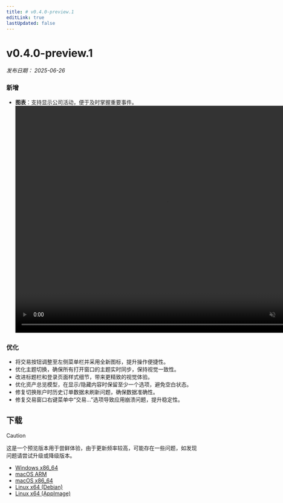 ```yaml
---
title: # v0.4.0-preview.1
editLink: true
lastUpdated: false
---
```


# v0.4.0-preview.1  <Badge type="warning" text="preview" />

_发布日期： 2025-06-26_

### 新增

- **图表**：支持显示公司活动，便于及时掌握重要事件。
  <video src="https://assets.lbctrl.com/uploads/08420d55-52d9-4bf9-a4f8-3c8352feb733/18028dc5eac56c0ff65fb2d0e2ae9914.mp4" width="800px" height="600px" autoplay muted loop>
  </video>

### 优化

- 将交易按钮调整至左侧菜单栏并采用全新图标，提升操作便捷性。
- 优化主题切换，确保所有打开窗口的主题实时同步，保持视觉一致性。
- 改进标题栏和登录页面样式细节，带来更精致的视觉体验。
- 优化资产总览模型，在显示/隐藏内容时保留至少一个选项，避免空白状态。
- 修复切换账户时历史订单数据未刷新问题，确保数据准确性。
- 修复交易窗口右键菜单中“交易...”选项导致应用崩溃问题，提升稳定性。

## 下载


> [!CAUTION]
> 这是一个预览版本用于尝鲜体验，由于更新频率较高，可能存在一些问题，如发现问题请尝试升级或降级版本。


- [Windows x86_64](https://assets.lbkrs.com/github/release/longbridge-desktop/preview/longbridge-v0.4.0-preview.1-windows-x86_64.exe)
- [macOS ARM](https://assets.lbkrs.com/github/release/longbridge-desktop/preview/longbridge-v0.4.0-preview.1-macos-aarch64.dmg)
- [macOS x86_64](https://assets.lbkrs.com/github/release/longbridge-desktop/preview/longbridge-v0.4.0-preview.1-macos-x86_64.dmg)
- [Linux x64 (Debian)](https://assets.lbkrs.com/github/release/longbridge-desktop/preview/longbridge-v0.4.0-preview.1-linux-x86_64.deb)
- [Linux x64 (AppImage)](https://assets.lbkrs.com/github/release/longbridge-desktop/preview/longbridge-v0.4.0-preview.1-linux-x86_64.AppImage)